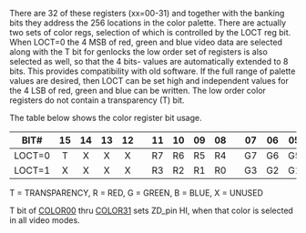 There are 32 of these registers (xx=00-31) and together with the banking
bits they address the 256 locations in the color palette. There are
actually two sets of color regs, selection of which is controlled by
the LOCT reg bit. When LOCT=0 the 4 MSB of red, green and blue
video data are selected along with the T bit for genlocks the low
order set of registers is also selected as well, so that the 4 bits-
values are automatically extended to 8 bits. This provides
compatibility with old software. If the full range of palette values
are desired, then LOCT can be set high and independent values for
the 4 LSB of red, green and blue can be written. The low order
color registers do not contain a transparency (T) bit.

The table below shows the color register bit usage.


| BIT#   | 15 | 14 | 13 | 12 | | 11 | 10 | 09 | 08 | | 07 | 06 | 05 | 04 | | 03 | 02 | 01 | 00 |
|:------:|:--:|:--:|:--:|:--:|-|:--:|:--:|:--:|:--:|-|:--:|:--:|:--:|:--:|-|:--:|:--:|:--:|:--:|
| LOCT=0 | T  | X  | X  | X  | | R7 | R6 | R5 | R4 | | G7 | G6 | G5 | G4 | | B7 | B6 | B5 | B4 |
| LOCT=1 | X  | X  | X  | X  | | R3 | R2 | R1 | R0 | | G3 | G2 | G1 | G0 | | B3 | B2 | B1 | B0 |


T = TRANSPARENCY, R = RED, G = GREEN, B = BLUE, X = UNUSED

T bit of [COLOR00](COLORx.md) thru [COLOR31](COLORx.md) sets ZD_pin HI, when that color is
selected in all video modes.